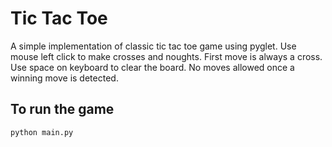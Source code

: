 
# Tic Tac Toe

A simple implementation of classic tic tac toe game using pyglet.
Use mouse left click to make crosses and noughts. First move is always a cross. Use space on keyboard to clear the board. No moves allowed once a winning move is detected.



## To run the game

```python
python main.py
```

